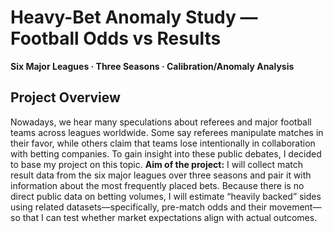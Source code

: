 # Heavy-Bet Anomaly Study — Football Odds vs Results  
**Six Major Leagues · Three Seasons · Calibration/Anomaly Analysis**

## Project Overview
Nowadays, we hear many speculations about referees and major football teams across leagues worldwide. Some say referees manipulate matches in their favor, while others claim that teams lose intentionally in collaboration with betting companies. To gain insight into these public debates, I decided to base my project on this topic.
**Aim of the project:** I will collect match result data from the six major leagues over three seasons and pair it with information about the most frequently placed bets. Because there is no direct public data on betting volumes, I will estimate “heavily backed” sides using related datasets—specifically, pre-match odds and their movement—so that I can test whether market expectations align with actual outcomes.


